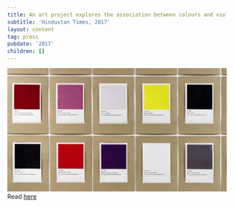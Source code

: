 ```yaml
---
title: An art project explores the association between colours and violence
subtitle: 'Hindustan Times, 2017'
layout: content
tag: press
pubdate: '2017'
children: []
---
```

![](/assets/img/hindustan-times_256millcov_02.jpg)
Read [here](https://www.hindustantimes.com/art-and-culture/an-art-project-explores-the-association-between-colours-and-violence/story-LPrlyH49KN9d2zjDwjlImO.html)

